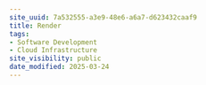 ```yaml
---
site_uuid: 7a532555-a3e9-48e6-a6a7-d623432caaf9
title: Render
tags:
- Software Development
- Cloud Infrastructure
site_visibility: public
date_modified: 2025-03-24
---
```




